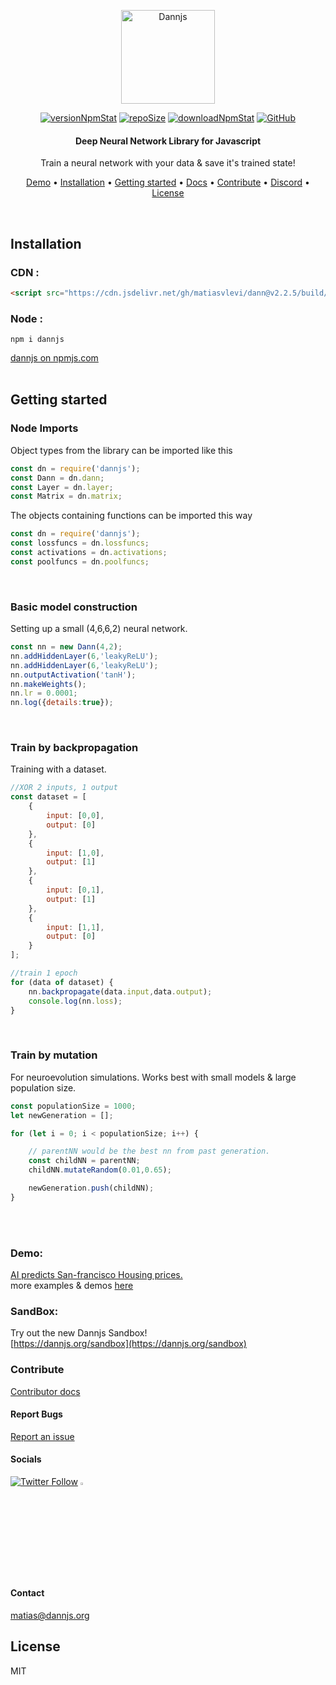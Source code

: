 <p align="center">
  <a href="https://dannjs.org/">
    <img src="https://dannjs.org/transparentlogo.png" alt="Dannjs" height="150" />
  </a>
</p>

<p align="center">
    <a href="https://www.npmjs.com/package/dannjs" target="_blank"><img src="https://img.shields.io/npm/v/dannjs?style=flat&color=f69e7b&labelColor=383e56" alt="versionNpmStat"/></a> <a href="https://github.com/matiasvlevi/Dann" target="_blank"><img src="https://img.shields.io/github/repo-size/matiasvlevi/Dann?style=flat&label=size&color=f69e7b&labelColor=383e56" alt="repoSize"/></a> <a href="https://www.npmjs.com/package/dannjs" target="_blank"><img src="https://img.shields.io/npm/dt/dannjs?style=flat&color=f69e7b&labelColor=383e56" alt="downloadNpmStat"/></a> <a href="https://raw.githubusercontent.com/matiasvlevi/Dann/master/LICENSE" target="_blank"><img alt="GitHub" src="https://img.shields.io/github/license/matiasvlevi/dann?color=f69e7b&labelColor=383e56" alt="Liscence"></a>
</p>
<h4 align="center">Deep Neural Network Library for Javascript</h4>
<p align="center">
    Train a neural network with your data & save it's trained state!

</p>

<p align="center">
  <a href="#Demo">Demo</a> •
  <a href="#Installation">Installation</a> •
  <a href="#Getting-started">Getting started</a> •
  <a href="https://dannjs.org/docs/">Docs</a> •
  <a href="https://github.com/matiasvlevi/Dann/blob/master/CONTRIBUTING.md">Contribute</a> •
  <a href="https://discord.gg/8yBTnBVf">Discord</a> •
  <a href="#license">License</a>
</p>
<br/>


## Installation
### CDN :
```html
<script src="https://cdn.jsdelivr.net/gh/matiasvlevi/dann@v2.2.5/build/dann.min.js"></script>
```
### Node :
```
npm i dannjs
```
[dannjs on npmjs.com](https://www.npmjs.com/package/dannjs)
<br/><br/>

## Getting started


### Node Imports

 Object types from the library can be imported like this
```js
const dn = require('dannjs');
const Dann = dn.dann;
const Layer = dn.layer;
const Matrix = dn.matrix;
 ```
The objects containing functions can be imported this way
```js
const dn = require('dannjs');
const lossfuncs = dn.lossfuncs;
const activations = dn.activations;
const poolfuncs = dn.poolfuncs;
 ```

<br/>

### Basic model construction
Setting up a small (4,6,6,2) neural network.
```js
const nn = new Dann(4,2);
nn.addHiddenLayer(6,'leakyReLU');
nn.addHiddenLayer(6,'leakyReLU');
nn.outputActivation('tanH');
nn.makeWeights();
nn.lr = 0.0001;
nn.log({details:true});
```
<br/>


### Train by backpropagation
Training with a dataset.
```js
//XOR 2 inputs, 1 output
const dataset = [
    {
        input: [0,0],
        output: [0]
    },
    {
        input: [1,0],
        output: [1]
    },
    {
        input: [0,1],
        output: [1]
    },
    {
        input: [1,1],
        output: [0]
    }
];

//train 1 epoch
for (data of dataset) {
    nn.backpropagate(data.input,data.output);
    console.log(nn.loss);
}

```

<br/>

### Train by mutation
For neuroevolution simulations. Works best with small models & large population size.
```js
const populationSize = 1000;
let newGeneration = [];

for (let i = 0; i < populationSize; i++) {

    // parentNN would be the best nn from past generation.
    const childNN = parentNN;
    childNN.mutateRandom(0.01,0.65);

    newGeneration.push(childNN);
}

```

<br/>

<br/>

### Demo:
[AI predicts San-francisco Housing prices.](https://dannjs.org/livedemo.html) <br/>
more examples & demos [here](https://dannjs.org/#exm)
<br/>


### SandBox:
Try out the new Dannjs Sandbox! <br/>
[https://dannjs.org/sandbox](https://dannjs.org/sandbox)

### Contribute
[Contributor docs](https://github.com/matiasvlevi/Dann/blob/master/CONTRIBUTING.md)

#### Report Bugs
[Report an issue](https://github.com/matiasvlevi/Dann/issues/new)

#### Socials

</span>
<a href="https://twitter.com/DannjsAi" target="_blanck"><img alt="Twitter Follow" src="https://img.shields.io/twitter/follow/DannjsAi?label=Twitter&style=social"></a>
<span class="badge-patreon">
<a href="https://www.patreon.com/dannjs" title="Donate to this project using Patreon"><img src="https://external-content.duckduckgo.com/iu/?u=https%3A%2F%2Fres-3.cloudinary.com%2Fcrunchbase-production%2Fimage%2Fupload%2Fc_lpad%2Ch_256%2Cw_256%2Cf_auto%2Cq_auto%3Aeco%2Fv1498102829%2Foul9xkady63xqqn3iw7c.png&f=1&nofb=1" alt="Patreon donate button" height="2.5%" width="2.5%"/></a>

<br/>
<br/>
<br/>
<br/>

#### Contact
matias@dannjs.org

## License

MIT
